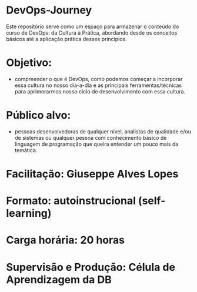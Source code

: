 # DevOps-Journey
Este repositório serve como um espaço para armazenar o conteúdo do curso de DevOps: da Cultura à Prática, abordando desde os conceitos básicos até a aplicação prática desses princípios.


# Objetivo: 
- compreender o que é DevOps, como podemos começar a incorporar essa cultura no nosso dia-a-dia e as principais ferramentas/técnicas para aprimorarmos nosso ciclo de desenvolvimento com essa cultura.

# Público alvo: 
- pessoas desenvolvedoras de qualquer nível, analistas de qualidade e/ou de sistemas ou qualquer pessoa com conhecimento básico de linguagem de programação que queira entender um pouco mais da temática.

# Facilitação: Giuseppe Alves Lopes

# Formato: autoinstrucional (self-learning)

# Carga horária: 20 horas

# Supervisão e Produção: Célula de Aprendizagem da DB

